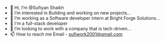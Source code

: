 - 👋 Hi, I’m @Sufiyan Shaikh
- 👀 I’m interested in Building and working on new projects...
- 🌱 I’m working as a Software developer intern at Bright Forge Solutions...
- 👀 I'm a full-stack developer 
- 💞️ I’m looking to work with a company that is tech-driven...
- 📫 How to reach me Email - sufiwork2001@gmail.com

<!---
hyperball123/hyperball123 is a ✨ special ✨ repository because its `README.md` (this file) appears on your GitHub profile.
You can click the Preview link to take a look at your changes.
--->
